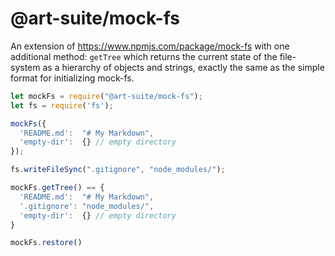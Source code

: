 # @art-suite/mock-fs

An extension of https://www.npmjs.com/package/mock-fs with one additional method: `getTree` which returns the current state of the file-system as a hierarchy of objects and strings, exactly the same as the simple format for initializing mock-fs.

```javascript
let mockFs = require("@art-suite/mock-fs");
let fs = require('fs');

mockFs({
  'README.md':  "# My Markdown",
  'empty-dir':  {} // empty directory
});

fs.writeFileSync(".gitignore", "node_modules/");

mockFs.getTree() == {
  'README.md':  "# My Markdown",
  '.gitignore': "node_modules/",
  'empty-dir':  {} // empty directory
}

mockFs.restore()
```